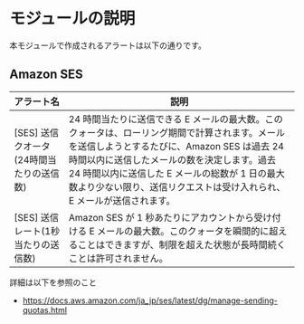 # モジュールの説明

本モジュールで作成されるアラートは以下の通りです。

## Amazon SES

| アラート名 | 説明 |
| ---- | ---- |
| [SES] 送信クオータ(24時間当たりの送信数) | 24 時間当たりに送信できる E メールの最大数。このクォータは、ローリング期間で計算されます。メールを送信しようとするたびに、Amazon SES は過去 24 時間以内に送信したメールの数を決定します。過去 24 時間以内に送信した E メールの総数が 1 日の最大数より少ない限り、送信リクエストは受け入れられ、E メールが送信されます。 |
| [SES] 送信レート(1秒当たりの送信数) | Amazon SES が 1 秒あたりにアカウントから受け付ける E メールの最大数。このクォータを瞬間的に超えることはできますが、制限を超えた状態が長時間続くことは許可されません。 |

詳細は以下を参照のこと
* https://docs.aws.amazon.com/ja_jp/ses/latest/dg/manage-sending-quotas.html